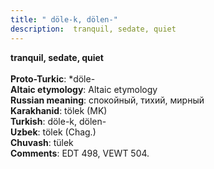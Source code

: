 ```yaml
---
title: " döle-k, dölen-"
description:  tranquil, sedate, quiet
---
```

<strong> tranquil, sedate, quiet</strong><br><br>
<strong>Proto-Turkic</strong>:  *döle-<br>
<strong>Altaic etymology</strong>:  Altaic etymology<br>
<strong>Russian meaning</strong>:  спокойный, тихий, мирный<br>
<strong>Karakhanid</strong>:  tölek (MK)<br>
<strong>Turkish</strong>:  döle-k, dölen-<br>
<strong>Uzbek</strong>:  tölek (Chag.)<br>
<strong>Chuvash</strong>:  tülek<br>
<strong>Comments</strong>:  EDT 498, VEWT 504.<br>


